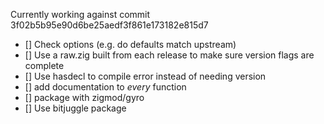 Currently working against commit 3f02b5b95e90d6be25aedf3f861e173182e815d7

- [] Check options (e.g. do defaults match upstream)
- [] Use a raw.zig built from each release to make sure version flags are complete
- [] Use hasdecl to compile error instead of needing version
- [] add documentation to *every* function
- [] package with zigmod/gyro
- [] Use bitjuggle package
